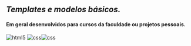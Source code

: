 <h2 align="left"><i>Templates e modelos básicos.</i></h2>
<h4 align="left">Em geral desenvolvidos para cursos da faculdade ou projetos pessoais.</h4>

<img src="https://img.shields.io/badge/HTML5-E34F26?style=for-the-badge&logo=html5&logoColor=white" alt="html5"/> <img src="https://img.shields.io/badge/CSS-239120?&style=for-the-badge&logo=css3&logoColor=white" alt="css"/><img src="https://img.shields.io/badge/Javascript-239120?&style=for-the-badge&logo=css3&logoColor=white" alt="css"/>
